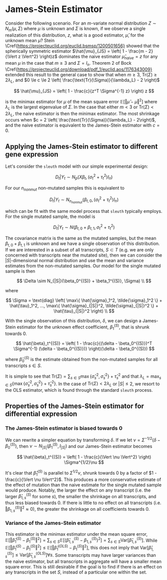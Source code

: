 # James-Stein Estimator

Consider the following scenario. For an $m$-variate normal distribution $Z \sim N_m(\mu, \Sigma)$ where $\mu$ is unknown and $\Sigma$ is known, if we observe a single realization of this distribution, $z$, what is a good estimator, $\hat{\mu}$, for the unknown mean $\mu$?
Stein \Cref{https://projecteuclid.org/euclid.bsmsp/1200501656} showed that the spherically symmetric estimator $\hat{\mu}_{JS} = \left( 1 - \frac{m - 2}{\Vert z \Vert^2} \right)z$ dominates the naive estimator $\hat{\mu}_{naive} = z$ for any mean $\mu$ in the case that $m \ge 3$ and $\Sigma = I_n$.
Theorem 2 of Bock \Cref{https://projecteuclid.org/download/pdf_1/euclid.aos/1176343009} extended this result to the general case to show that when $m \ge 3$, $\text{Tr}(\Sigma) \ge 2 \lambda_L$, and $0 \le c \le 2 \left( \frac{\text{Tr}(\Sigma)}{\lambda_L} - 2 \right)$

$$
\hat{\mu}_{JS} = \left( 1 - \frac{c}{z^T \Sigma^{-1} z} \right) z
$$

is the minimax estimator for $\mu$ of the mean square error $\mathbb{E} \left[ \Vert \hat{\mu} - \mu \Vert ^2\right]$ where $\lambda_L$ is the largest eigenvalue of $\Sigma$.
In the case that either $m < 3$ or $\text{Tr}(\Sigma) < 2 \lambda_L$, the naive estimator is then the minimax estimator.
The most shrinkage occurs when $c = 2 \left( \frac{\text{Tr}(\Sigma)}{\lambda_L} - 2\right)$, and the naive estimator is equivalent to the James-Stein estimator with $c = 0$.

## Applying the James-Stein estimator to different gene expression

Let's consider the `sleuth` model with our simple experimental design:

$$
D_t | Y_t \sim N_p \left( X\beta_t, (\sigma_t^2 + \tau_t^2)I_n \right)
$$

For our $n_{nonmut}$ non-mutated samples this is equivalent to

$$
D_t | Y_t \sim N_{n_{nonmut}} \left( \beta_{t,0}, (\sigma_t^2 + \tau_t^2)I_n \right)
$$

which can be fit with the same model process that `sleuth` typically employs.
For the single mutated sample, the model is

$$
D_t | Y_t \sim N \left( \beta_{t, 0} + \beta_{t, 1}, \sigma_t^2 + \tau_t^2 \right)
$$

The covariance matrix is the same as the mutated samples, but the mean $\beta_{t, 0} + \beta_{t, 1}$ is unknown and we have a single observation of this distribution.
If we are interested in a subset of all transcripts, $S \subset T$ (e.g. we are only concerned with transcripts near the mutated site), then we can consider the $|S|$-dimensional normal distribution and use the mean and variance estimates from the non-mutated samples.
Our model for the single mutated sample is then

$$
\Delta \sim N_{|S|}(\beta_0^{(S)} + \beta_1^{(S)}, \Sigma) \\
$$

where

$$
\Sigma = \text{diag} \left( \max\{ \hat{\sigma}_1^2, \tilde{\sigma}_1^2 \} + \hat{\tau}_1^2, ..., \max\{ \hat{\sigma}_{|S|}^2, \tilde{\sigma}_{|S|}^2 \} + \hat{\tau}_{|S|}^2 \right) \\
$$

With the single observation of this distribution, $\delta$, we can design a James-Stein estimator for the unknown effect coefficient, $\beta_1^{(S)}$, that is shrunk towards 0.

$$
\hat{\beta}_t^{(S)} = \left( 1 - \frac{c}{(\delta - \beta_0^{(S)})^T \Sigma^{-1} (\delta - \beta_0^{(S)})} \right)(\delta - \beta_0^{(S)})
$$

where $\hat{\beta}_0^{(S)}$ is the estimate obtained from the non-mutated samples for all transcripts $s \in S$.

It is simple to see that $\text{Tr}(\Sigma) = \sum_{s \in S} \max\{ \hat{\sigma}_s^2, \tilde{\sigma}_s^2 \} + \hat{\tau}_s^2$ and that $\lambda_L = \max_{s \in S} \left\{ \max\{ \hat{\sigma}_s^2, \tilde{\sigma}_s^2 \} + \hat{\tau}_s^2 \right\}$.
In the case of $\text{Tr}(\Sigma) < 2 \lambda_L$ or $|S| \le 2$, we resort to the OLS estimator, which is found through the standard `sleuth` process.

## Properties of the James-Stein estimator for differential expression

### The James-Stein estimator is biased towards 0

We can rewrite a simpler equation by transforming $\delta$.
If we let $\nu = \Sigma^{-1/2} \left( \delta - \beta_0^{(S)} \right)$, then $\nu \sim N_{|S|} \left( \beta_1^{(S)}, I_{|S|} \right)$ and our James-Stein estimator becomes

$$
\hat{\beta}_t^{(S)} = \left( 1 - \frac{c}{\Vert \nu \Vert^2} \right) \Sigma^{1/2}\nu
$$

It's clear that $\hat{\beta}_1^{(S)}$ is parallel to $\Sigma^{1/2}\nu$, shrunk towards 0 by a factor of $1 - \frac{c}{\Vert \nu \Vert^2}$.
This produces a more conservative estimate of the effect of mutation than the naive estimate for the single mutated sample would produce.
Notably, the larger the effect on any transcript (i.e. the larger $\hat{\beta}_{1,s}^{(S)}$ for some $s$), the smaller the shrinkage on all transcripts, and thus less biased towards 0.
If there is little to no effect on all transcripts (i.e. $\Vert \beta_{1,s}^{(S)} \Vert^2 \approx 0$), the greater the shrinkage on all coefficients towards 0.

### Variance of the James-Stein estimator

This estimator is the minimax estimator under the mean square error, $\mathbb{E} \left[ \Vert \hat{\beta}_1^{(S)} - \beta_1^{(S)} \Vert ^2\right] = \sum_{s \in S} \mathbb{E}\left[ \left( \hat{\beta}_{1,s}^{(S)} - \beta_{1,s}^{(S)} \right)^2 \right] = \sum_{s \in S} \text{Var}\left[ \hat{\beta}_{1,s}^{(S)} \right]$.
While $\mathbb{E} \left[ \Vert \hat{\beta}_1^{(S)} - \beta_1^{(S)} \Vert ^2\right] \le \mathbb{E} \left[ \Vert \hat{\beta}_1^{(OLS)} - \beta_1^{(S)} \Vert ^2\right]$, this does not imply that $\text{Var}\left[ \hat{\beta}_{1,s}^{(S)} \right] \le \text{Var}\left[ \hat{\beta}_{1,s}^{(OLS)} \right] \forall s$.
Some transcripts may have larger variances than the naive estimator, but all transcripts in aggregate will have a smaller mean square error.
This is still desirable if the goal is to find if there is an effect on any transcripts in the set $S$, instead of a particular one within the set.
